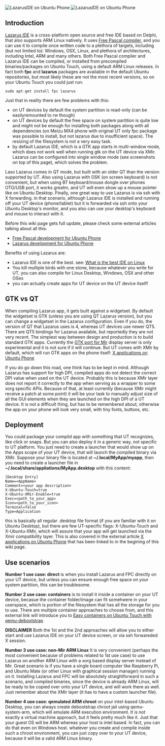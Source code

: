 ![LazarusIDE on Ubuntu Phone](https://qph.ec.quoracdn.net/main-qimg-4ac8c75b2f4d0ac80fc82d74a48b1bd3)
![LazarusIDE on Ubuntu Phone](https://qph.ec.quoracdn.net/main-qimg-60417c6805535103beb6b0f5e63ac290)


## Introduction

[Lazarus IDE](https://www.lazarus-ide.org) is a cross-platform open source and free IDE based on Delphi, that also supports ARM Linux natively. It uses [Free Pascal compiler](https://www.freepascal.org), and you can use it to compile once written code to a plethora of targets, including (but not limited to): Windows, OSX, Linux, and plethora of architectures, including Intel, ARM and many others. Both Free Pascal compiler and Lazarus IDE can be compiled, or installed from precompiled binaries/packages on Ubuntu Touch, using a default ARM Linux releases. In fact both **fpc** and **lazarus** packages are available in the default Ubuntu repositories, but most likely these are not the most recent versions, so on your Ubuntu Touch you could just run:
     
    sudo apt-get install fpc lazarus
     
Just that in reality there are few problems with this:
* on UT devices by default the system partition is read-only (can be easilyremounted to rw though)
* on UT devices by default the free space on system partition is quite low and might not be enough for installing both packages along with all dependencies (on Meizu MX4 phone with original UT only fpc package was possible to install, but not lazarus due to insufficient space). The resizing of the filesystem is not a very easy task.
* by default Lazarus IDE, which is a GTK app starts in multi-window mode, which does not work well when running gtk on the UT device via XMir. Lazarus can be configured into single window mode (see screenshots on top of this page), which solves the problem. 

Laso Lazarus comes in QT mode, but built with an older QT than the version supported by UT. Also using Lazarus with OSK (on screen keyboard) is not convenient, but when using BT keyboard/mouse dongle over phones OTG/USB port, it works greatm, and UT will even show up a mouse pointer like on Ubuntu Desktop. Finally, one great way to use Lazarus is via ssh with X forwarding. in that scenario, although Lazarus IDE is installed and running off your UT device (phone/tablet) but it is forwarded via ssh onto your Ubuntu Desktop's monitor, and you also can use your desktop's keyboard and mouse to interact with it.

Before this wiki page gets full update, please check some external articles talking about all this:
* [Free Pascal development for Ubuntu Phone](http://kriscode.blogspot.tw/2016/09/freepascal-development-for-ubuntu-phone.html)
* [Lazarus development for Ubuntu Phone](http://kriscode.blogspot.tw/2016/10/lazarus-development-for-ubuntu-phone.html)

Benefits of using Lazarus are:
* Lazarus IDE is one of the best. see: [What is the best IDE on Linux](https://www.quora.com/What-is-the-best-IDE-for-Linux/answer/Krzysztof-Kamil-Jacewicz?srid=uKbMW)
* You kill multiple birds with one stone, because whatever you write for UT, you can also compile for Linux Desktop, Windows, OSX and other OSes
* you can actually create apps for UT device on the UT device itself!

## GTK vs QT

When compiling Lazarus app, it gets built against a widgetset. By default the widgetset is GTK (unless you are using QT Lazarus version), but you can change a widgetset in the Lazarus configuration. Even if you do, the version of QT that Lazarus uses is 4, whereas UT devices use newer QT5. There are QT5 bindings for Lazarus available, but reportedly they are not very recent.
The simplest way between design and production is to build standard GTK apps. Currently the [GTK port for Mir](http://www.omgubuntu.co.uk/2014/06/ubuntu-devs-demo-gtk-apps-running-mir-unity-8) display server is only experimental and it is not sure if it will continue. But UT comes with XMir by default, which will run GTK apps on the phone itself: [X applications on Ubuntu Phone](http://kriscode.blogspot.tw/2016/09/x-applications-on-ubuntu-phone.html)

If you do go down this road, one think has to be kept in mind. Although Lazarus has support for high DPI, compiled apps do not detect the correct DPI value when used on the UT device. Probably this is because XMir layer does not report it correctly to the app when serving as a wrapper to some xorg specific APIs. Because of that, at least currently (because XMir might receive a patch at some point) it will be your task to manually adjust size of all the GUI elements when they are launched on the high DPI of a UT device. It is not a difficult thing, but has to be remembered about, otherwise the app on your phone will look very small, with tiny fonts, buttons, etc.

##  Deployment

You could package your compild app with something that UT recognizes, like click or snaps. But you can also deploy it in a generic way, not specific to UT platform. You just need to create a launcher that would show up on the Apps scope of your UT device, that will launch the compiled binary via XMir. Suppose your binary file is located at **~/.local/MyApp/myapp**, then you need to create a launcher file in **~/.local/share/appliations/MyApp.desktop** with this content:
    
    [Desktop Entry]
    Name=<AppName>
    Comment=<your app description>
    X-Ubuntu-Touch=true
    X-Ubuntu-XMir-Enable=true
    Exec=<path_to_your_app>
    Icon=<path_to_your_icon>
    Terminal=false
    Type=Application
     
this is basically all regular .desktop file format (if you are familiar with it on Ubuntu Desktop), but there are few UT-specific flags: X-Ubuntu-Touch and X-Ubuntu-XMir, which will assure that your app will get launched via the Xmir compatibility layer. This is also covered in the external article [X applications on Ubuntu Phone](http://kriscode.blogspot.tw/2016/09/x-applications-on-ubuntu-phone.html) that has been linked to in the begining of this wiki page.

## Use scenarios

**Number 1 use case: direct** is when you install Lazarus and FPC directly on your UT device, but unless you can ensure enough free space on your system partition, this can be troublesome.

**Number 2 use case: containers** is to install it inside a container on your UT device, becasue the container folder/image can fit somehwere in your userspace, which is portion of the filesystem that has all the storage for you to use. There are multiple container approaches to choose from, and this external link will introduce you to [Easy containers on Ubuntu Touch with qemu-debootstrap](http://kriscode.blogspot.tw/2016/12/easy-containers-on-ubuntu-touch.html)

**DISCLAIMER**
Both the 1st and the 2nd approaches will allow you to either start and use Lazarus IDE on your UT device screen, or via ssh forwareded X session.

**Number 3 use case: non-Mir ARM Linux**
It is very convenient (perhaps the most convenient because of problems related to 1st use case) to use Lazarus on another ARM Linux with a xorg based display server instead of Mir. Great scenario is if you have a single board computer like Raspberry Pi, and Ubuntu Mate (or other Linux with graphical session manager) running on it. Installing Lazarus and FPC will be absolutely straightforward in such a scenario, and compiled binaries, since the device is already ARM Linux, will be ready to be copied over onto your UT device, and will work there as well. Just remember about the XMir layer (it has to have a custom launcher file).

**Number 4 use case: qemulated ARM chroot**
on your intel-based Ubuntu Desktop, you can always create debootstrap chroot jail using qemu-system-arm, which will emulate ARM execution environment. It is not exactly a virtual machine approach, but it feels pretty much like it. Just that your guest OS will be ARM whereas your host is intel based. In fact, you can do that even on Windows host. whatever you create and compile inside such a chroot environment, you can just copy over to your UT device, because it will be a valid ARM Linux binary.